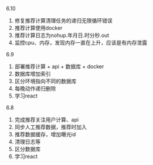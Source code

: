 6.10 

1. 修复推荐计算清理任务的递归无限循环错误
2. 推荐计算使用docker
3. 推荐计算日志为nohup.年月日.时分秒.out
4. 监控cpu、内存，发现内存一直在上升，应该是有内存泄露

6.9

1. 部署推荐计算 + api + 数据库 + docker
2. 数据库增加索引
3. 区分环境指向不同的数据库
4. 每晚动作递归删除
5. 学习react

6.8

1. 完成推荐关注用户计算、api
2. 同步人工推荐数据，推荐时加入
3. 推荐数据缓存，增加曝光id
4. 清理日志等
5. 区分数据库
6. 学习react